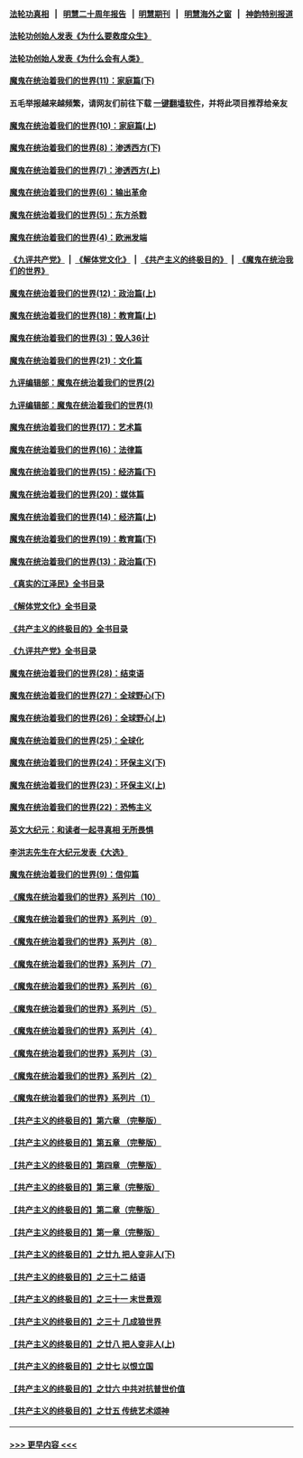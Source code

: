 #### [法轮功真相](https://github.com/gfw-breaker/truth/blob/master/README.md?t=0) &nbsp;&nbsp;|&nbsp;&nbsp; [明慧二十周年报告](https://github.com/gfw-breaker/mh-reports/blob/master/README.md?t=0) &nbsp;&nbsp;|&nbsp;&nbsp;[明慧期刊](https://github.com/gfw-breaker/mh-qikan) &nbsp;&nbsp;|&nbsp;&nbsp; [明慧海外之窗](https://github.com/gfw-breaker/mh-news/blob/master/README.md?t=0) &nbsp;&nbsp;|&nbsp;&nbsp; [神韵特别报道](https://github.com/gfw-breaker/mh-news/blob/master/shenyun.md?t=0)
#### [法轮功创始人发表《为什么要救度众生》](../pages/nsc422/n13975246.md?t=06130043) 
#### [法轮功创始人发表《为什么会有人类》](../pages/nsc422/n13912117.md?t=06130043) 
#### [魔鬼在统治着我们的世界(11)：家庭篇(下)](../pages/nsc422/n10440961.md?t=06130043) 
#### 五毛举报越来越频繁，请网友们前往下载 [一键翻墙软件](https://github.com/gfw-breaker/ssr-accounts)，并将此项目推荐给亲友
#### [魔鬼在统治着我们的世界(10)：家庭篇(上)](../pages/nsc422/n10435448.md?t=06130043) 
#### [魔鬼在统治着我们的世界(8)：渗透西方(下)](../pages/nsc422/n10429603.md?t=06130043) 
#### [魔鬼在统治着我们的世界(7)：渗透西方(上)](../pages/nsc422/n10426013.md?t=06130043) 
#### [魔鬼在统治着我们的世界(6)：输出革命](../pages/nsc422/n10421536.md?t=06130043) 
#### [魔鬼在统治着我们的世界(5)：东方杀戮](../pages/nsc422/n10417707.md?t=06130043) 
#### [魔鬼在统治着我们的世界(4)：欧洲发端](../pages/nsc422/n10414890.md?t=06130043) 
#### [《九评共产党》](https://github.com/begood0513/9ping.md/blob/master/README.md) &nbsp;|&nbsp; [《解体党文化》](../../../../jtdwh.md/blob/master/README.md)  &nbsp;|&nbsp; [《共产主义的终极目的》](../../../../gczydzjmd.md/blob/master/README.md) &nbsp;|&nbsp; [《魔鬼在统治我们的世界》](../../../../mgztzwmdsj.md/blob/master/README.md) 
#### [魔鬼在统治着我们的世界(12)：政治篇(上)](../pages/nsc422/n10444576.md?t=06130043) 
#### [魔鬼在统治着我们的世界(18)：教育篇(上)](../pages/nsc422/n10526970.md?t=06130043) 
#### [魔鬼在统治着我们的世界(3)：毁人36计](../pages/nsc422/n10411583.md?t=06130043) 
#### [魔鬼在统治着我们的世界(21)：文化篇](../pages/nsc422/n10597706.md?t=06130043) 
#### [九评编辑部：魔鬼在统治着我们的世界(2)](../pages/nsc422/n10410036.md?t=06130043) 
#### [九评编辑部：魔鬼在统治着我们的世界(1)](../pages/nsc422/n10406825.md?t=06130043) 
#### [魔鬼在统治着我们的世界(17)：艺术篇](../pages/nsc422/n10499093.md?t=06130043) 
#### [魔鬼在统治着我们的世界(16)：法律篇](../pages/nsc422/n10485969.md?t=06130043) 
#### [魔鬼在统治着我们的世界(15)：经济篇(下)](../pages/nsc422/n10469975.md?t=06130043) 
#### [魔鬼在统治着我们的世界(20)：媒体篇](../pages/nsc422/n10586579.md?t=06130043) 
#### [魔鬼在统治着我们的世界(14)：经济篇(上)](../pages/nsc422/n10457370.md?t=06130043) 
#### [魔鬼在统治着我们的世界(19)：教育篇(下)](../pages/nsc422/n10564808.md?t=06130043) 
#### [魔鬼在统治着我们的世界(13)：政治篇(下)](../pages/nsc422/n10448270.md?t=06130043) 
#### [《真实的江泽民》全书目录](../pages/nsc422/n13721399.md?t=06130043) 
#### [《解体党文化》全书目录](../pages/nsc422/n13721157.md?t=06130043) 
#### [《共产主义的终极目的》全书目录](../pages/nsc422/n13721048.md?t=06130043) 
#### [《九评共产党》全书目录](../pages/nsc422/n13708085.md?t=06130043) 
#### [魔鬼在统治着我们的世界(28)：结束语](../pages/nsc422/n10936246.md?t=06130043) 
#### [魔鬼在统治着我们的世界(27)：全球野心(下)](../pages/nsc422/n10928319.md?t=06130043) 
#### [魔鬼在统治着我们的世界(26)：全球野心(上)](../pages/nsc422/n10900318.md?t=06130043) 
#### [魔鬼在统治着我们的世界(25)：全球化](../pages/nsc422/n10788205.md?t=06130043) 
#### [魔鬼在统治着我们的世界(24)：环保主义(下)](../pages/nsc422/n10695307.md?t=06130043) 
#### [魔鬼在统治着我们的世界(23)：环保主义(上)](../pages/nsc422/n10688613.md?t=06130043) 
#### [魔鬼在统治着我们的世界(22)：恐怖主义](../pages/nsc422/n10614727.md?t=06130043) 
#### [英文大纪元：和读者一起寻真相 无所畏惧](../pages/nsc422/n12542027.md?t=06130043) 
#### [李洪志先生在大纪元发表《大选》](../pages/nsc422/n12534746.md?t=06130043) 
#### [魔鬼在统治着我们的世界(9)：信仰篇](../pages/nsc422/n10432159.md?t=06130043) 
#### [《魔鬼在统治着我们的世界》系列片（10）](../pages/nsc422/n12292670.md?t=06130043) 
#### [《魔鬼在统治着我们的世界》系列片（9）](../pages/nsc422/n12290859.md?t=06130043) 
#### [《魔鬼在统治着我们的世界》系列片（8）](../pages/nsc422/n12287445.md?t=06130043) 
#### [《魔鬼在统治着我们的世界》系列片（7）](../pages/nsc422/n12283425.md?t=06130043) 
#### [《魔鬼在统治着我们的世界》系列片（6）](../pages/nsc422/n12282314.md?t=06130043) 
#### [《魔鬼在统治着我们的世界》系列片（5）](../pages/nsc422/n12281419.md?t=06130043) 
#### [《魔鬼在统治着我们的世界》系列片（4）](../pages/nsc422/n12274024.md?t=06130043) 
#### [《魔鬼在统治着我们的世界》系列片（3）](../pages/nsc422/n12271322.md?t=06130043) 
#### [《魔鬼在统治着我们的世界》系列片（2）](../pages/nsc422/n12269049.md?t=06130043) 
#### [《魔鬼在统治着我们的世界》系列片（1）](../pages/nsc422/n12267575.md?t=06130043) 
#### [【共产主义的终极目的】第六章 （完整版）](../pages/nsc422/n11428913.md?t=06130043) 
#### [【共产主义的终极目的】第五章 （完整版）](../pages/nsc422/n11428912.md?t=06130043) 
#### [【共产主义的终极目的】第四章 （完整版）](../pages/nsc422/n11428907.md?t=06130043) 
#### [【共产主义的终极目的】第三章（完整版）](../pages/nsc422/n11428848.md?t=06130043) 
#### [【共产主义的终极目的】第二章（完整版）](../pages/nsc422/n11428831.md?t=06130043) 
#### [【共产主义的终极目的】第一章（完整版）](../pages/nsc422/n11417651.md?t=06130043) 
#### [【共产主义的终极目的】之廿九 把人变非人(下)](../pages/nsc422/n11344140.md?t=06130043) 
#### [【共产主义的终极目的】之三十二 结语](../pages/nsc422/n11360535.md?t=06130043) 
#### [【共产主义的终极目的】之三十一 末世景观](../pages/nsc422/n11351129.md?t=06130043) 
#### [【共产主义的终极目的】之三十 几成狼世界](../pages/nsc422/n11348280.md?t=06130043) 
#### [【共产主义的终极目的】之廿八 把人变非人(上)](../pages/nsc422/n11340492.md?t=06130043) 
#### [【共产主义的终极目的】之廿七 以恨立国](../pages/nsc422/n11336944.md?t=06130043) 
#### [【共产主义的终极目的】之廿六 中共对抗普世价值](../pages/nsc422/n11324785.md?t=06130043) 
#### [【共产主义的终极目的】之廿五 传统艺术颂神](../pages/nsc422/n11296396.md?t=06130043) 

----
#### [ >>> 更早内容 <<< ](../indexes/nsc422-earlier.md)
